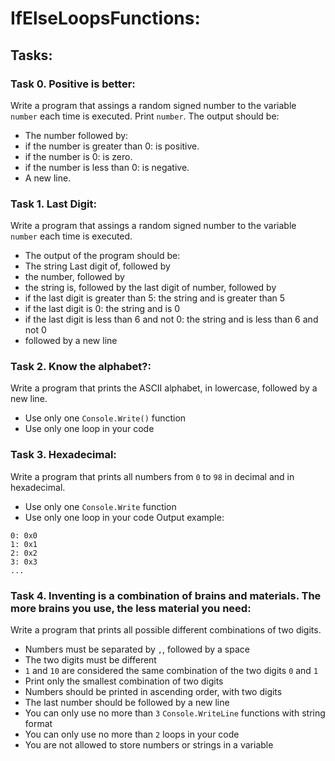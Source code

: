 # IfElseLoopsFunctions:

## Tasks:

### Task 0. Positive is better:
Write a program that assings a random signed number to the variable `number` each time is executed.
Print `number`.
The output should be:
 - The number followed by:
  - if the number is greater than 0: is positive.
  - if the number is 0: is zero.
  - if the number is less than 0: is negative.
 - A new line.

### Task 1. Last Digit:
Write a program that assings a random signed number to the variable `number` each time is executed.
* The output of the program should be:
 * The string Last digit of, followed by
  * the number, followed by
  * the string is, followed by the last digit of number, followed by
   * if the last digit is greater than 5: the string and is greater than 5
   * if the last digit is 0: the string and is 0
   * if the last digit is less than 6 and not 0: the string and is less than 6 and not 0
  * followed by a new line

### Task 2. Know the alphabet?:
Write a program that prints the ASCII alphabet, in lowercase, followed by a new line.
- Use only one `Console.Write()` function
- Use only one loop in your code

### Task 3. Hexadecimal:
Write a program that prints all numbers from `0` to `98` in decimal and in hexadecimal.
- Use only one `Console.Write` function
- Use only one loop in your code
Output example:
```
0: 0x0
1: 0x1
2: 0x2
3: 0x3
...
```

### Task 4. Inventing is a combination of brains and materials. The more brains you use, the less material you need:
Write a program that prints all possible different combinations of two digits.
- Numbers must be separated by `,`, followed by a space
- The two digits must be different
- `1` and `10` are considered the same combination of the two digits `0` and `1`
- Print only the smallest combination of two digits
- Numbers should be printed in ascending order, with two digits
- The last number should be followed by a new line
- You can only use no more than `3` `Console.WriteLine` functions with string format
- You can only use no more than `2` loops in your code
- You are not allowed to store numbers or strings in a variable

